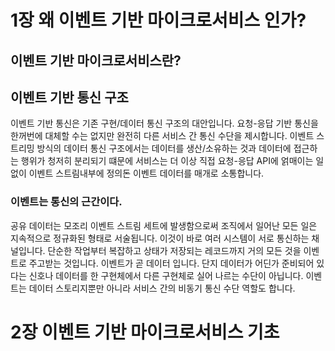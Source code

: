 
# 1장 왜 이벤트 기반 마이크로서비스 인가?

## 이벤트 기반 마이크로서비스란?

## 이벤트 기반 통신 구조
이벤트 기반 통신은 기존 구현/데이터 통신 구조의 대안입니다. 요청-응답 기반 통신을 한꺼번에 대체할 수는 없지만 완전히 다른 서비스 간 통신 수단을 제시합니다. 이벤트 스트리밍 방식의 데이터 통신 구조에서는 데이터를 생산/소유하는 것과 데이터에 접근하는 행위가 청저히 분리되기 떄문에 서비스는 더 이상 직접 요청-응답 API에 얽매이는 일 없이 이벤트 스트림내부에 정의돈 이벤트 데이터를 매개로 소통합니다.


### 이벤트는 통신의 근간이다.
공유 데이터는 모조리 이벤트 스트림 세트에 발생함으로써 조직에서 일어난 모든 일은 지속적으로 정규화된 형태로 서술됩니다. 이것이 바로 여러 시스템이 서로 통신하는 채널입니다. 단순한 작업부터 복잡하고 상태가 저장되는 레코드까지 거의 모든 것을 이벤트로 주고받는 것입니다. 이벤트가 곧 데이터 입니다. 단지 데이터가 어딘가 준비되어 있다는 신호나 데이터를 한 구현체에서 다른 구현체로 실어 나르는 수단이 아닙니다. 이벤트는 데이터 스토리지뿐만 아니라 서비스 간의 비동기 통신 수단 역할도 합니다.


# 2장 이벤트 기반 마이크로서비스 기초
